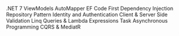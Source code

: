 .NET 7
ViewModels
AutoMapper 
EF Code First 
Dependency Injection 
Repository Pattern 
Identity and Authentication 
Client & Server Side Validation 
Linq Queries & Lambda Expressions 
Task Asynchronous Programming
CQRS & MediatR